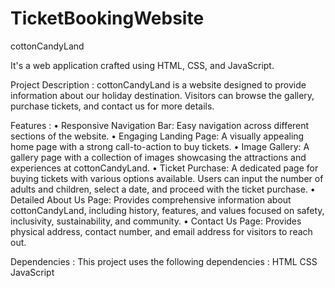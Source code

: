 # TicketBookingWebsite
cottonCandyLand

It's a web application crafted using HTML, CSS, and JavaScript. 

Project Description :
cottonCandyLand is a website designed to provide information about our holiday destination. Visitors can browse the gallery, purchase tickets, and contact us for more details.

Features : 
•	Responsive Navigation Bar: Easy navigation across different sections of the website.
•	Engaging Landing Page: A visually appealing home page with a strong call-to-action to buy tickets.
•	Image Gallery: A gallery page with a collection of images showcasing the attractions and experiences at cottonCandyLand.
•	Ticket Purchase: A dedicated page for buying tickets with various options available. Users can input the number of adults and children, select a date, and proceed with the ticket purchase.
•	Detailed About Us Page: Provides comprehensive information about cottonCandyLand, including history, features, and values focused on safety, inclusivity, sustainability, and community.
•	Contact Us Page: Provides physical address, contact number, and email address for visitors to reach out.

Dependencies :
This project uses the following dependencies :
HTML
CSS
JavaScript





